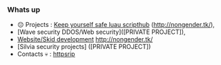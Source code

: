 ### Whats up 

- 😔 Projects : [Keep yourself safe luau scripthub](https://bit.ly/37qBm8s) (http://nongender.tk/), 
- [Wave security DDOS/Web security]([PRIVATE PROJECT]),
- [Website/Skid development](http://hotemoboy.tk/) http://nongender.tk/
- [Silvia security projects] ([PRIVATE PROJECT])
- Contacts 💀 : [httpsrip](https://t.me/httpsrip)
